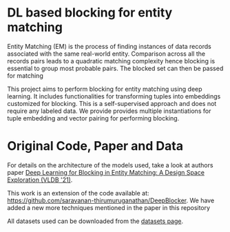 # DL based blocking for entity matching

Entity Matching (EM) is the process of finding instances of data records associated with the same real-world entity. Comparison across all the records pairs leads to a quadratic matching complexity hence blocking is essential to group most probable pairs. The blocked set can then be passed for matching

This project aims to perform blocking for entity matching using deep learning. It includes functionalities for transforming tuples into embeddings customized for blocking. This is a self-supervised approach and does not require any labeled data. We provide provides multiple instantiations for tuple embedding  and vector pairing for performing blocking. 

# Original Code, Paper and Data

For details on the architecture of the models used, take a look at authors paper
[Deep Learning for Blocking in Entity Matching: A Design Space Exploration (VLDB '21)](http://vldb.org/pvldb/vol14/p2459-thirumuruganathan.pdf).

This work is an extension of the code available at:
https://github.com/saravanan-thirumuruganathan/DeepBlocker. We have added a new more techniques mentioned in the paper in this repository

All datasets used can be downloaded from the [datasets page](https://github.com/anhaidgroup/deepmatcher/blob/master/Datasets.md).
